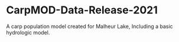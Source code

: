 # CarpMOD-Data-Release-2021
A carp population model created for Malheur Lake, Including a basic hydrologic model.
